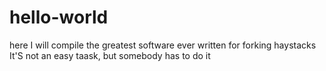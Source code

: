 # hello-world
here I will compile the greatest software ever written for forking haystacks
It'S not an easy taask, but somebody has to do it
